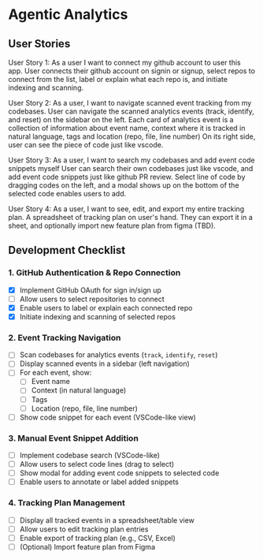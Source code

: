 # Agentic Analytics

## User Stories
User Story 1: As a user I want to connect my github account to user this app. User connects their github account on signin or signup, select repos to connect from the list, label or explain what each repo is, and initiate indexing and scanning. 

User Story 2: As a user, I want to navigate scanned event tracking from my codebases. User can navigate the scanned analytics events (track, identify, and reset) on the sidebar on the left. Each card of analytics event is a collection of information about event name, context where it is tracked in natural language, tags and location (repo, file, line number) On its right side, user can see the piece of code just like vscode. 

User Story 3: As a user, I want to search my codebases and add event code snippets myself User can search their own codebases just like vscode, and add event code snippets just like github PR review. Select line of code by dragging codes on the left, and a modal shows up on the bottom of the selected code enables users to add. 

User Story 4: As a user, I want to see, edit, and export my entire tracking plan. A spreadsheet of tracking plan on user's hand. They can export it in a sheet, and optionally import new feature plan from figma (TBD).

## Development Checklist

### 1. GitHub Authentication & Repo Connection
- [x] Implement GitHub OAuth for sign in/sign up
- [ ] Allow users to select repositories to connect
- [x] Enable users to label or explain each connected repo
- [x] Initiate indexing and scanning of selected repos

### 2. Event Tracking Navigation
- [ ] Scan codebases for analytics events (`track`, `identify`, `reset`)
- [ ] Display scanned events in a sidebar (left navigation)
- [ ] For each event, show:
  - [ ] Event name
  - [ ] Context (in natural language)
  - [ ] Tags
  - [ ] Location (repo, file, line number)
- [ ] Show code snippet for each event (VSCode-like view)

### 3. Manual Event Snippet Addition
- [ ] Implement codebase search (VSCode-like)
- [ ] Allow users to select code lines (drag to select)
- [ ] Show modal for adding event code snippets to selected code
- [ ] Enable users to annotate or label added snippets

### 4. Tracking Plan Management
- [ ] Display all tracked events in a spreadsheet/table view
- [ ] Allow users to edit tracking plan entries
- [ ] Enable export of tracking plan (e.g., CSV, Excel)
- [ ] (Optional) Import feature plan from Figma